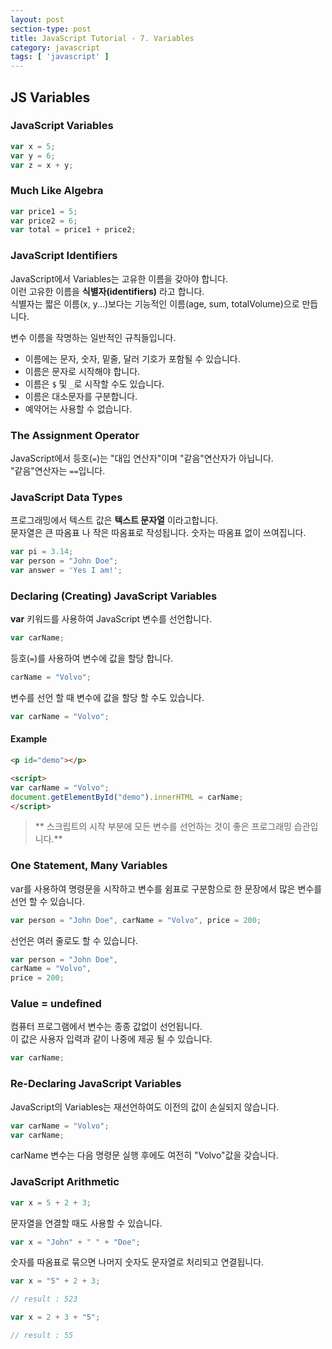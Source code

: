 ```yaml
---
layout: post
section-type: post
title: JavaScript Tutorial - 7. Variables
category: javascript
tags: [ 'javascript' ]
---
```


## JS Variables

### JavaScript Variables

```JavaScript
var x = 5;
var y = 6;
var z = x + y;
```


### Much Like Algebra

```JavaScript
var price1 = 5;
var price2 = 6;
var total = price1 + price2;
```

### JavaScript Identifiers
JavaScript에서 Variables는 고유한 이름을 갖아야 합니다.  
이런 고유한 이름을 **식별자(identifiers)** 라고 합니다.  
식별자는 짧은 이름(x, y...)보다는 기능적인 이름(age, sum, totalVolume)으로 만듭니다.  

변수 이름을 작명하는 일반적인 규칙들입니다.  

- 이름에는 문자, 숫자, 밑줄, 달러 기호가 포함될 수 있습니다.
- 이름은 문자로 시작해야 합니다.
- 이름은 `$` 및 `_`로 시작할 수도 있습니다.
- 이름은 대소문자를 구분합니다.
- 예약어는 사용할 수 없습니다.

### The Assignment Operator
JavaScript에서 등호(`=`)는 "대입 연산자"이며 "같음"연산자가 아닙니다.  
"같음"연산자는 `==`입니다.

### JavaScript Data Types
프로그래밍에서 텍스트 값은 **텍스트 문자열** 이라고합니다.  
문자열은 큰 따옴표 나 작은 따옴표로 작성됩니다. 숫자는 따옴표 없이 쓰여집니다.  

```JavaScript
var pi = 3.14;
var person = "John Doe";
var answer = 'Yes I am!';
```

### Declaring (Creating) JavaScript Variables
**var** 키워드를 사용하여 JavaScript 변수를 선언합니다.

```JavaScript
var carName;
```

등호(`=`)를 사용하여 변수에 값을 할당 합니다.

```JavaScript
carName = "Volvo";
```

변수를 선언 할 때 변수에 값을 할당 할 수도 있습니다.

```JavaScript
var carName = "Volvo";
```
#### Example
```html
<p id="demo"></p>

<script>
var carName = "Volvo";
document.getElementById("demo").innerHTML = carName;
</script>
```

> ** 스크립트의 시작 부분에 모든 변수를 선언하는 것이 좋은 프로그래밍 습관입니다.**

### One Statement, Many Variables
var를 사용하여 명령문을 시작하고 변수를 쉼표로 구분함으로 한 문장에서 많은 변수를 선언 할 수 있습니다.  
```JavaScript
var person = "John Doe", carName = "Volvo", price = 200;
```
선언은 여러 줄로도 할 수 있습니다.

```JavaScript
var person = "John Doe",
carName = "Volvo",
price = 200;
```

### Value = undefined

컴퓨터 프로그램에서 변수는 종종 값없이 선언됩니다.  
이 값은 사용자 입력과 같이 나중에 제공 될 수 있습니다.  

```JavaScript
var carName;
```

### Re-Declaring JavaScript Variables
JavaScript의 Variables는 재선언하여도 이전의 값이 손실되지 않습니다.

```JavaScript
var carName = "Volvo";
var carName;
```
carName 변수는 다음 명령문 실행 후에도 여전히 "Volvo"값을 갖습니다.

### JavaScript Arithmetic

```JavaScript
var x = 5 + 2 + 3;
```
문자열을 연결할 때도 사용할 수 있습니다.

```JavaScript
var x = "John" + " " + "Doe";
```

숫자를 따옴표로 묶으면 나머지 숫자도 문자열로 처리되고 연결됩니다.
```JavaScript
var x = "5" + 2 + 3;

// result : 523
```

```JavaScript
var x = 2 + 3 + "5";

// result : 55
```
